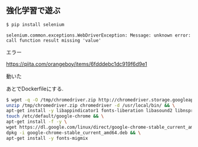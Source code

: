 ## 強化学習で遊ぶ

```sh
$ pip install selenium
```


```
selenium.common.exceptions.WebDriverException: Message: unknown error: call function result missing 'value'
```

エラー

https://qiita.com/orangeboy/items/6fdddebc1dc919f6d9e1


動いた


あとでDockerfileにする.

```sh
$ wget -q -O /tmp/chromedriver.zip http://chromedriver.storage.googleapis.com/`curl -sS chromedriver.storage.googleapis.com/LATEST_RELEASE`/chromedriver_linux64.zip && \
unzip /tmp/chromedriver.zip chromedriver -d /usr/local/bin/ && \
apt-get install -y libappindicator1 fonts-liberation libasound2 libnspr4 libnss3 libxss1 lsb-release xdg-utils && \
touch /etc/default/google-chrome && \
apt-get install -f -y \
wget https://dl.google.com/linux/direct/google-chrome-stable_current_amd64.deb && \
dpkg -i google-chrome-stable_current_amd64.deb && \
apt-get install -y fonts-migmix
```

